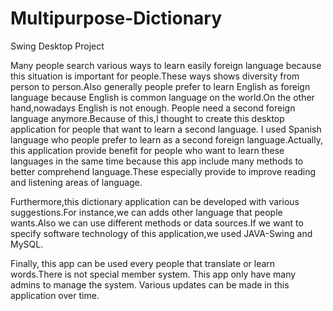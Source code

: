 # Multipurpose-Dictionary
Swing Desktop Project


Many people search various ways to learn easily foreign language because this situation is important for people.These ways shows diversity from person to person.Also generally people prefer to learn English as foreign language because English is common language on the world.On the other hand,nowadays English is not enough. People need a second foreign language anymore.Because of this,I thought to create this desktop application for people that want to learn a second language. I used Spanish language who people prefer to learn as a second foreign language.Actually, this application provide benefit for people who want to learn these languages in the same time because this app include many methods to better comprehend language.These especially provide to improve reading and listening areas of language.

Furthermore,this dictionary application can be developed with various suggestions.For instance,we can adds other language that people wants.Also we can use different methods or data sources.If we want to specify software technology of this application,we used JAVA-Swing and MySQL.

Finally, this app can be used every people that translate or learn words.There is not special member system. This app only have many admins to manage the system. Various updates can be made in this application over time.
